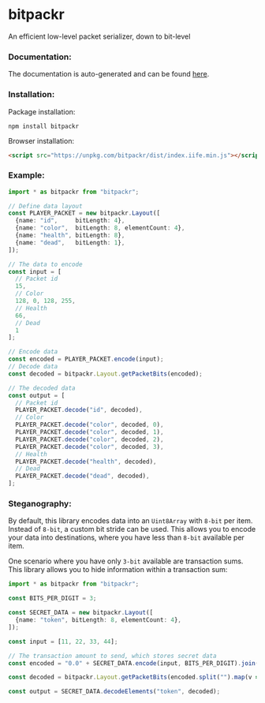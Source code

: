 # bitpackr

An efficient low-level packet serializer, down to bit-level

### Documentation:
The documentation is auto-generated and can be found [here](https://maierfelix.github.io/bitpackr/docs).

### Installation:
Package installation:
````
npm install bitpackr
````
Browser installation:
````html
<script src="https://unpkg.com/bitpackr/dist/index.iife.min.js"></script>
````

### Example:

````ts
import * as bitpackr from "bitpackr";

// Define data layout
const PLAYER_PACKET = new bitpackr.Layout([
  {name: "id",     bitLength: 4},
  {name: "color",  bitLength: 8, elementCount: 4},
  {name: "health", bitLength: 8},
  {name: "dead",   bitLength: 1},
]);

// The data to encode
const input = [
  // Packet id
  15,
  // Color
  128, 0, 128, 255,
  // Health
  66,
  // Dead
  1
];

// Encode data
const encoded = PLAYER_PACKET.encode(input);
// Decode data
const decoded = bitpackr.Layout.getPacketBits(encoded);

// The decoded data
const output = [
  // Packet id
  PLAYER_PACKET.decode("id", decoded),
  // Color
  PLAYER_PACKET.decode("color", decoded, 0),
  PLAYER_PACKET.decode("color", decoded, 1),
  PLAYER_PACKET.decode("color", decoded, 2),
  PLAYER_PACKET.decode("color", decoded, 3),
  // Health
  PLAYER_PACKET.decode("health", decoded),
  // Dead
  PLAYER_PACKET.decode("dead", decoded),
];
````

### Steganography:

By default, this library encodes data into an `Uint8Array` with `8-bit` per item. Instead of `8-bit`, a custom bit stride can be used. This allows you to encode your data into destinations, where you have less than `8-bit` available per item.

One scenario where you have only `3-bit` available are transaction sums. This library allows you to hide information within a transaction sum:

````ts
import * as bitpackr from "bitpackr";

const BITS_PER_DIGIT = 3;

const SECRET_DATA = new bitpackr.Layout([
  {name: "token", bitLength: 8, elementCount: 4},
]);

const input = [11, 22, 33, 44];

// The transaction amount to send, which stores secret data
const encoded = "0.0" + SECRET_DATA.encode(input, BITS_PER_DIGIT).join(""); // 0.031031201450

const decoded = bitpackr.Layout.getPacketBits(encoded.split("").map(v => parseInt(v)).slice(3), BITS_PER_DIGIT);

const output = SECRET_DATA.decodeElements("token", decoded);
````
